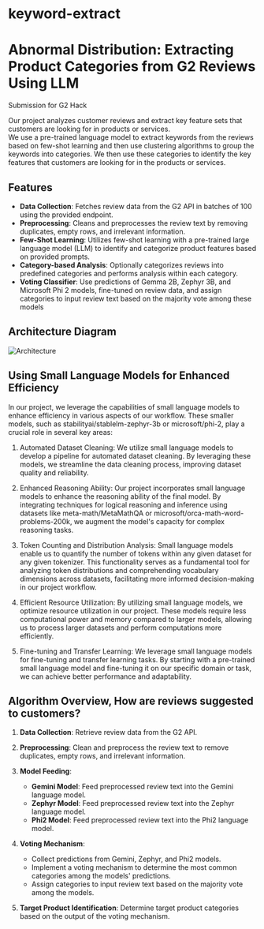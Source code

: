 # keyword-extract
# Abnormal Distribution: Extracting Product Categories from G2 Reviews Using LLM

Submission for G2 Hack

Our project analyzes customer reviews and extract key feature sets that customers are looking for in products or services. <br/> We use a pre-trained language model to extract keywords from the reviews based on few-shot learning and then use clustering algorithms to group the keywords into categories. We then use these categories to identify the key features that customers are looking for in the products or services.

## Features

- **Data Collection**: Fetches review data from the G2 API in batches of 100 using the provided endpoint.
- **Preprocessing**: Cleans and preprocesses the review text by removing duplicates, empty rows, and irrelevant information.
- **Few-Shot Learning**: Utilizes few-shot learning with a pre-trained large language model (LLM) to identify and categorize product features based on provided prompts.
- **Category-based Analysis**: Optionally categorizes reviews into predefined categories and performs analysis within each category.
- **Voting Classifier**: Use predictions of Gemma 2B, Zephyr 3B, and Microsoft Phi 2 models, fine-tuned on review data, and assign categories to input review text based on the majority vote among these models

## Architecture Diagram
![Architecture](https://github.com/anirudhlakhotia/keyword-extract/assets/52605103/85774fb3-79dd-48eb-ba48-8721a73de559)

## Using Small Language Models for Enhanced Efficiency

In our project, we leverage the capabilities of small language models to enhance efficiency in various aspects of our workflow. These smaller models, such as stabilityai/stablelm-zephyr-3b or microsoft/phi-2, play a crucial role in several key areas:

1. Automated Dataset Cleaning: We utilize small language models to develop a pipeline for automated dataset cleaning. By leveraging these models, we streamline the data cleaning process, improving dataset quality and reliability.

2. Enhanced Reasoning Ability: Our project incorporates small language models to enhance the reasoning ability of the final model. By integrating techniques for logical reasoning and inference using datasets like meta-math/MetaMathQA or microsoft/orca-math-word-problems-200k, we augment the model's capacity for complex reasoning tasks.

3. Token Counting and Distribution Analysis: Small language models enable us to quantify the number of tokens within any given dataset for any given tokenizer. This functionality serves as a fundamental tool for analyzing token distributions and comprehending vocabulary dimensions across datasets, facilitating more informed decision-making in our project workflow.

4. Efficient Resource Utilization: By utilizing small language models, we optimize resource utilization in our project. These models require less computational power and memory compared to larger models, allowing us to process larger datasets and perform computations more efficiently.

5. Fine-tuning and Transfer Learning: We leverage small language models for fine-tuning and transfer learning tasks. By starting with a pre-trained small language model and fine-tuning it on our specific domain or task, we can achieve better performance and adaptability.

## Algorithm Overview, How are reviews suggested to customers?

1. **Data Collection**: Retrieve review data from the G2 API.

2. **Preprocessing**: Clean and preprocess the review text to remove duplicates, empty rows, and irrelevant information.

3. **Model Feeding**:
   - **Gemini Model**: Feed preprocessed review text into the Gemini language model.
   - **Zephyr Model**: Feed preprocessed review text into the Zephyr language model.
   - **Phi2 Model**: Feed preprocessed review text into the Phi2 language model.

4. **Voting Mechanism**:
   - Collect predictions from Gemini, Zephyr, and Phi2 models.
   - Implement a voting mechanism to determine the most common categories among the models' predictions.
   - Assign categories to input review text based on the majority vote among the models.

5. **Target Product Identification**: Determine target product categories based on the output of the voting mechanism.

